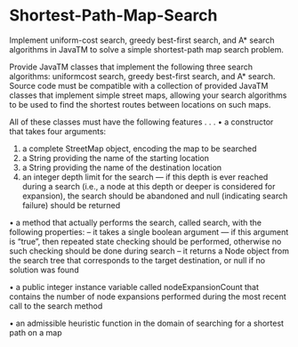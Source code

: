 # Shortest-Path-Map-Search
Implement uniform-cost search, greedy best-first search, and A* search algorithms in JavaTM to solve a simple shortest-path map search problem.

Provide JavaTM classes that implement the following three search algorithms: uniformcost search, greedy best-first search, and A* search. Source code must be
compatible with a collection of provided JavaTM classes that implement simple street maps, allowing your search algorithms to be used to find the shortest routes between locations on such maps.

All of these classes must have the following features . . .
• a constructor that takes four arguments:
  1. a complete StreetMap object, encoding the map to be searched
  2. a String providing the name of the starting location
  3. a String providing the name of the destination location
  4. an integer depth limit for the search — if this depth is ever reached during a search
  (i.e., a node at this depth or deeper is considered for expansion), the search should be
  abandoned and null (indicating search failure) should be returned

• a method that actually performs the search, called search, with the following properties:
  – it takes a single boolean argument — if this argument is “true”, then repeated state
  checking should be performed, otherwise no such checking should be done during
  search
  – it returns a Node object from the search tree that corresponds to the target destination,
  or null if no solution was found

• a public integer instance variable called nodeExpansionCount that contains the number
  of node expansions performed during the most recent call to the search method
  
• an admissible heuristic function in the domain of searching for a shortest path on a map

